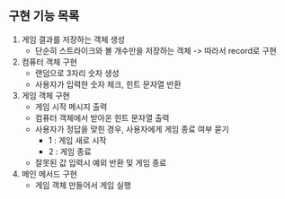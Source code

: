 ## 구현 기능 목록
1. 게임 결과를 저장하는 객체 생성
   * 단순히 스트라이크와 볼 개수만을 저장하는 객체 -> 따라서 record로 구현
2. 컴퓨터 객체 구현
   * 랜덤으로 3자리 숫자 생성
   * 사용자가 입력한 숫자 체크, 힌트 문자열 반환
3. 게임 객체 구현
   * 게임 시작 메시지 출력
   * 컴퓨터 객체에서 받아온 힌트 문자열 출력
   * 사용자가 정답을 맞힌 경우, 사용자에게 게임 종료 여부 묻기
     * 1 : 게임 새로 시작
     * 2 : 게임 종료
   * 잘못된 값 입력시 예외 반환 및 게임 종료
4. 메인 메서드 구현
   * 게임 객체 만들어서 게임 실행